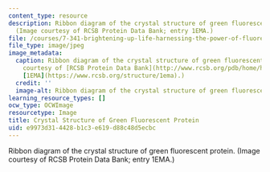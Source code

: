 ```yaml
---
content_type: resource
description: Ribbon diagram of the crystal structure of green fluorescent protein.
  (Image courtesy of RCSB Protein Data Bank; entry 1EMA.)
file: /courses/7-341-brightening-up-life-harnessing-the-power-of-fluorescence-imaging-to-observe-biology-in-action-fall-2006/e9973d314428b1c3e619d88c48d5ecbc_7-341f06.jpg
file_type: image/jpeg
image_metadata:
  caption: Ribbon diagram of the crystal structure of green fluorescent protein. (Image
    courtesy of [RCSB Protein Data Bank](http://www.rcsb.org/pdb/home/home.do) entry
    [1EMA](https://www.rcsb.org/structure/1ema).)
  credit: ''
  image-alt: Ribbon diagram of the crystal structure of green fluorescent protein.
learning_resource_types: []
ocw_type: OCWImage
resourcetype: Image
title: Crystal Structure of Green Fluorescent Protein
uid: e9973d31-4428-b1c3-e619-d88c48d5ecbc
---
```

Ribbon diagram of the crystal structure of green fluorescent protein. (Image courtesy of RCSB Protein Data Bank; entry 1EMA.)

